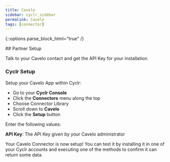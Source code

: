 ```yaml
---
title: Cavelo
sidebar: cyclr_sidebar
permalink: Cavelo
tags: [connector]
---
```

{::options parse_block_html="true" /}
<section class="card">
## Partner Setup

Talk to your Cavelo contact and get the API Key for your installation.

### Cyclr Setup

Setup your Cavelo App within Cyclr:

*   Go to your **Cyclr Console**
*   Click the **Connectors** menu along the top
*   Choose Connector Library
*   Scroll down to **Cavelo**
*   Click the **Setup** button

Enter the following values:

**API Key**:  The API Key given by your Cavelo administrator


Your Cavelo Connector is now setup! You can test it by installing it in one of your Cyclr accounts and executing one of the methods to confirm it can return some data.

</section>
